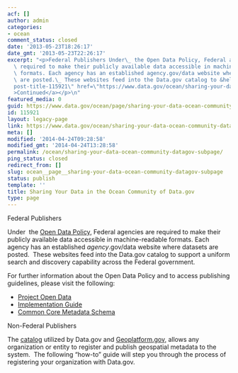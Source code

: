 ```yaml
---
acf: []
author: admin
categories:
- ocean
comment_status: closed
date: '2013-05-23T18:26:17'
date_gmt: '2013-05-23T22:26:17'
excerpt: "<p>Federal Publishers Under\_ the Open Data Policy, Federal agencies are\
  \ required to make their publicly available data accessible in machine-readable\
  \ formats. Each agency has an established agency.gov/data website where datasets\
  \ are posted.\_ These websites feed into the Data.gov catalog to &hellip; <a aria-describedby=\"\
  post-title-115921\" href=\"https://www.data.gov/ocean/sharing-your-data-ocean-community-datagov-subpage\"\
  >Continued</a></p>\n"
featured_media: 0
guid: https://www.data.gov/ocean/page/sharing-your-data-ocean-community-datagov-subpage
id: 115921
layout: legacy-page
link: https://www.data.gov/ocean/sharing-your-data-ocean-community-datagov-subpage
meta: []
modified: '2014-04-24T09:28:58'
modified_gmt: '2014-04-24T13:28:58'
permalink: /ocean/sharing-your-data-ocean-community-datagov-subpage/
ping_status: closed
redirect_from: []
slug: ocean__page__sharing-your-data-ocean-community-datagov-subpage
status: publish
template: ''
title: Sharing Your Data in the Ocean Community of Data.gov
type: page
---
```

Federal Publishers


Under  the [Open Data Policy](http://project-open-data.github.io/), Federal agencies are required to make their publicly available data accessible in machine-readable formats. Each agency has an established *agency*.gov/data website where datasets are posted.  These websites feed into the Data.gov catalog to support a uniform search and discovery capability across the Federal government.


For further information about the Open Data Policy and to access publishing guidelines, please visit the following:


* [Project Open Data](http://project-open-data.github.io/)
* [Implementation Guide](http://project-open-data.github.io/implementation-guide/)
* [Common Core Metadata Schema](http://project-open-data.github.io/schema/)


Non-Federal Publishers


The [catalog](http://catalog.data.gov) utilized by Data.gov and [Geoplatform.gov,](Geoplatform.gov) allows any organization or entity to register and publish geospatial metadata to the system.  The following “how-to” guide will step you through the process of registering your organization with Data.gov.


 


